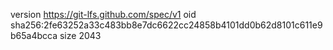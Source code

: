 version https://git-lfs.github.com/spec/v1
oid sha256:2fe63252a33c483bb8e7dc6622cc24858b4101dd0b62d8101c611e9b65a4bcca
size 2043
